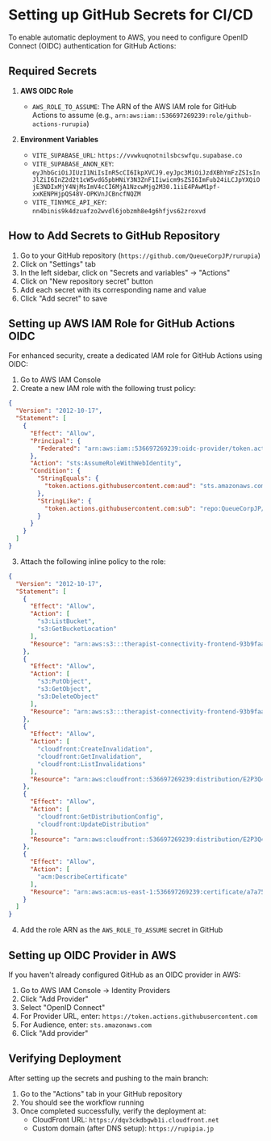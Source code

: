 # Setting up GitHub Secrets for CI/CD

To enable automatic deployment to AWS, you need to configure OpenID Connect (OIDC) authentication for GitHub Actions:

## Required Secrets

1. **AWS OIDC Role**
   - `AWS_ROLE_TO_ASSUME`: The ARN of the AWS IAM role for GitHub Actions to assume (e.g., `arn:aws:iam::536697269239:role/github-actions-rurupia`)

2. **Environment Variables**
   - `VITE_SUPABASE_URL`: `https://vvwkuqnotnilsbcswfqu.supabase.co`
   - `VITE_SUPABASE_ANON_KEY`: `eyJhbGciOiJIUzI1NiIsInR5cCI6IkpXVCJ9.eyJpc3MiOiJzdXBhYmFzZSIsInJlZiI6InZ2d2t1cW5vdG5pbHNiY3N3ZnF1Iiwicm9sZSI6ImFub24iLCJpYXQiOjE3NDIxMjY4NjMsImV4cCI6MjA1NzcwMjg2M30.1iiE4PAwM1pf-xxKENPHjpQS48V-OPKVnJCBncfNQZM`
   - `VITE_TINYMCE_API_KEY`: `nn4binis9k4dzuafzo2wvdl6jobzmh8e4g6hfjvs62zroxvd`

## How to Add Secrets to GitHub Repository

1. Go to your GitHub repository (`https://github.com/QueueCorpJP/rurupia`)
2. Click on "Settings" tab
3. In the left sidebar, click on "Secrets and variables" → "Actions"
4. Click on "New repository secret" button
5. Add each secret with its corresponding name and value
6. Click "Add secret" to save

## Setting up AWS IAM Role for GitHub Actions OIDC

For enhanced security, create a dedicated IAM role for GitHub Actions using OIDC:

1. Go to AWS IAM Console
2. Create a new IAM role with the following trust policy:

```json
{
  "Version": "2012-10-17",
  "Statement": [
    {
      "Effect": "Allow",
      "Principal": {
        "Federated": "arn:aws:iam::536697269239:oidc-provider/token.actions.githubusercontent.com"
      },
      "Action": "sts:AssumeRoleWithWebIdentity",
      "Condition": {
        "StringEquals": {
          "token.actions.githubusercontent.com:aud": "sts.amazonaws.com"
        },
        "StringLike": {
          "token.actions.githubusercontent.com:sub": "repo:QueueCorpJP/rurupia:*"
        }
      }
    }
  ]
}
```

3. Attach the following inline policy to the role:

```json
{
  "Version": "2012-10-17",
  "Statement": [
    {
      "Effect": "Allow",
      "Action": [
        "s3:ListBucket",
        "s3:GetBucketLocation"
      ],
      "Resource": "arn:aws:s3:::therapist-connectivity-frontend-93b9faa0"
    },
    {
      "Effect": "Allow",
      "Action": [
        "s3:PutObject",
        "s3:GetObject",
        "s3:DeleteObject"
      ],
      "Resource": "arn:aws:s3:::therapist-connectivity-frontend-93b9faa0/*"
    },
    {
      "Effect": "Allow",
      "Action": [
        "cloudfront:CreateInvalidation",
        "cloudfront:GetInvalidation",
        "cloudfront:ListInvalidations"
      ],
      "Resource": "arn:aws:cloudfront::536697269239:distribution/E2P3Q41GY0N3CJ"
    },
    {
      "Effect": "Allow",
      "Action": [
        "cloudfront:GetDistributionConfig",
        "cloudfront:UpdateDistribution"
      ],
      "Resource": "arn:aws:cloudfront::536697269239:distribution/E2P3Q41GY0N3CJ"
    },
    {
      "Effect": "Allow",
      "Action": [
        "acm:DescribeCertificate"
      ],
      "Resource": "arn:aws:acm:us-east-1:536697269239:certificate/a7a75270-922d-4506-921e-d37143a91ff1"
    }
  ]
}
```

4. Add the role ARN as the `AWS_ROLE_TO_ASSUME` secret in GitHub

## Setting up OIDC Provider in AWS

If you haven't already configured GitHub as an OIDC provider in AWS:

1. Go to AWS IAM Console → Identity Providers
2. Click "Add Provider"
3. Select "OpenID Connect"
4. For Provider URL, enter: `https://token.actions.githubusercontent.com`
5. For Audience, enter: `sts.amazonaws.com`
6. Click "Add provider"

## Verifying Deployment

After setting up the secrets and pushing to the main branch:

1. Go to the "Actions" tab in your GitHub repository
2. You should see the workflow running
3. Once completed successfully, verify the deployment at:
   - CloudFront URL: `https://dqv3ckdbgwb1i.cloudfront.net`
   - Custom domain (after DNS setup): `https://rupipia.jp` 